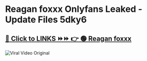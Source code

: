 
 # Reagan foxxx Onlyfans Leaked - Update Files 5dky6

## <h2><a href="https://clipsfans.com/Reagan_foxxx&ref=git">🔗 Click to LINKS ⏩⏩ 👉 🟢 Reagan foxxx </a></h2>

<a href="https://clipsfans.com/Reagan_foxxx&ref=git" rel="nofollow" data-target="animated-image.originalLink"><img src="https://i.ibb.co.com/xMMVF88/686577567.gif" alt="Viral Video Original" style="max-width: 100%; display: inline-block;" data-target="animated-image.originalImage"></a>

